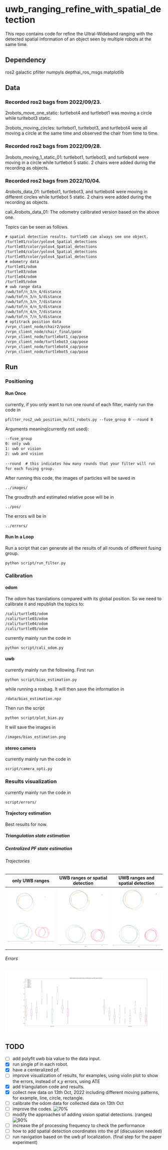 # uwb_ranging_refine_with_spatial_detection
This repo contains code for refine the Ultral-Wideband ranging with the detected spatial information of an object seen by multiple robots at the same time.

## Dependency
<!-- TODO: add installation approaches -->
ros2 galactic
pfilter
numpyls
depthai_ros_msgs
matplotlib

## Data
### Recorded ros2 bags from 2022/09/23. 

2robots_move_one_static: turtlebot4 and turtlebot1 was moving a circle while turltebot3 static. 

3robots_moving_circles: turltebot1, turltebot3, and turtlebot4 were all moving a circle at the same time and observed the chair from time to time.

### Recorded ros2 bags from 2022/09/28.
3robots_moving_1_static_01: turtlebot1, turtlebot3, and turtlebot4 were moving in a circle while turtlebot 5 static. 2 chairs were added during the recording as objects.

### Recorded ros2 bags from 2022/10/04.
4robots_data_01: turtlebot1, turtlebot3, and turtlebot4 were moving in different circles while turtlebot 5 static. 2 chairs were added during the recording as objects. 

cali_4robots_data_01: The odometry calibrated version based on the above one.

Topics can be seen as follows.
```
# spatial detection results. turtle05 can always see one object.
/turtle01/color/yolov4_Spatial_detections
/turtle03/color/yolov4_Spatial_detections
/turtle04/color/yolov4_Spatial_detections
/turtle05/color/yolov4_Spatial_detections
# odometry data
/turtle01/odom
/turtle03/odom
/turtle04/odom
/turtle05/odom
# uwb range data
/uwb/tof/n_3/n_4/distance
/uwb/tof/n_3/n_5/distance
/uwb/tof/n_3/n_7/distance
/uwb/tof/n_4/n_5/distance
/uwb/tof/n_4/n_7/distance
/uwb/tof/n_7/n_5/distance
# optitrack position data
/vrpn_client_node/chair2/pose
/vrpn_client_node/chair_final/pose
/vrpn_client_node/turtlebot1_cap/pose
/vrpn_client_node/turtlebot3_cap/pose
/vrpn_client_node/turtlebot4_cap/pose
/vrpn_client_node/turtlebot5_cap/pose
```

## Run
### Positioning
#### Run Once
currently, if you only want to run one round of each filter,  mainly run the code in 
```
pfilter_ros2_uwb_position_multi_robots.py --fuse_group 0 --round 0
```
Arguments meaning(currently not used):
```
--fuse_group 
0: only uwb
1: uwb or vision
2: uwb and vision

--round  # this indicates how many rounds that your filter will run for each fusing group.
```

After running this code, the images of particles will be saved in 
```
../images/
```
The groudtruth and estimated relative pose will be in 
```
../pos/
```
The errors will be in 
```
../errors/
```
#### Run In a Loop
Run a script that can generate all the results of all rounds of different fusing group.
```
python script/run_filter.py
```


### Calibration
#### odom 
The odom has translations compared with its global position. So we need to calibrate it and republish the topics to:

```
/cali/turtle01/odom
/cali/turtle03/odom
/cali/turtle04/odom
/cali/turtle05/odom
```
currently mainly run the code in 
```
python script/cali_odom.py
```
#### uwb

currently mainly run the following. First run 
```
python script/bias_estimation.py
```
while running a rosbag. It will then save the information in

```
/data/bias_estimation.npz
```
Then run the script

```
python script/plot_bias.py
```
It will save the images in

```
/images/bias_estimation.png
```



#### stereo camera
<!-- FIXME: bias are big, needs to check the code -->
currently mainly run the code in 
```
script/camera_opti.py
```

### Results visualization
<!-- TODO: violin plot or rainbow plot -->
currently mainly run the code in 
```
script/errors/
```

#### Trajectory estimation
Best results for now.
##### Triangulation state estimation
<!-- ![](./demos/Figure_2.png) -->

##### Centralized PF state estimation
###### Trajectories
only UWB ranges             |  UWB ranges or spatial detection          |  UWB ranges and spatial detection
:-------------------------:|:-------------------------: |:-------------------------:
![](./demos/centralized_pf_u.png)  |  ![](./demos/centralized_pf_u_v.png)|![](./demos/centralized_pf_uv.png)

###### Errors
![](./demos/centralized_pf_xy_error.png)

## TODO
- [ ] add polyfit uwb bia value to the data input.
- [x] run single pf in each robot.
- [x] have a centeralized pf. 
- [ ] improve visualization of results, for examples, using violin plot to show the errors, instead of x,y errors, using ATE
- [x] add triangulation code and results.
- [x] collect new data on 13th Oct, 2022 including different moving patterns, for example, line, circle, rectangle.
- [ ] calibrate the odom data for collected data on 13th Oct
- [ ] improve the codes.
![70%](https://progress-bar.dev/70)
- [ ] modify the approaches of adding vision spatial detections. (ranges)
![90%](https://progress-bar.dev/90)
- [ ] increase the pf processing frequency to check the performance
- [ ] how to add spatial detection coordinates into the pf (discussion needed)
- [ ] run navigation based on the uwb pf localization. (final step for the paper experiment)
